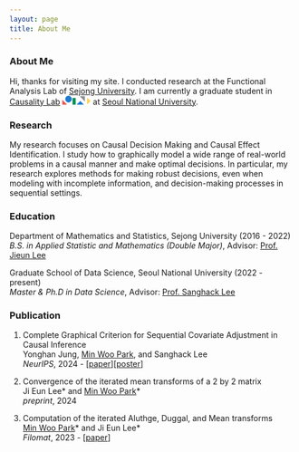 ```yaml
---
layout: page
title: About Me
---
```


### About Me

Hi, thanks for visiting my site. I conducted research at the Functional Analysis Lab of [Sejong University](http://sejong.ac.kr/). I am currently a graduate student in [Causality Lab](https://causality.snu.ac.kr/) <img src="causality_logo.jpg" alt="Causality Logo" style="width:50px; height:auto; display:inline;"> at [Seoul National University](https://www.snu.ac.kr/).

### Research

My research focuses on Causal Decision Making and Causal Effect Identification. I study how to graphically model a wide range of real-world problems in a causal manner and make optimal decisions. In particular, my research explores methods for making robust decisions, even when modeling with incomplete information, and decision-making processes in sequential settings.

### Education

Department of Mathematics and Statistics, Sejong University (2016 - 2022) <br/> *B.S. in Applied Statistic and Mathematics (Double Major)*, Advisor: [Prof. Jieun Lee](https://home.sejong.ac.kr/~jieunlee7/) <br/> 

Graduate School of Data Science, Seoul National University (2022 - present)<br/>
*Master & Ph.D in Data Science*, Advisor: [Prof. Sanghack Lee](https://www.sanghacklee.me/)

### Publication

1. Complete Graphical Criterion for Sequential Covariate Adjustment in Causal Inference <br/>
Yonghan Jung, <ins>Min Woo Park</ins>, and Sanghack Lee
<br/> *NeurIPS*, 2024 - [[paper](https://openreview.net/pdf?id=6gIcnPvw2x)][[poster](https://minwoopark96.github.io/paper/sac_poster.pdf)]

2. Convergence of the iterated mean transforms of a 2 by 2 matrix <br/>
Ji Eun Lee* and <ins>Min Woo Park</ins>* <br/>
 *preprint*, 2024

3. Computation of the iterated Aluthge, Duggal, and Mean transforms <br/>
<ins>Min Woo Park</ins>* and Ji Eun Lee* 
<br/> *Filomat*, 2023 - [[paper](https://doiserbia.nb.rs/Article.aspx?ID=0354-51802315843P)]


